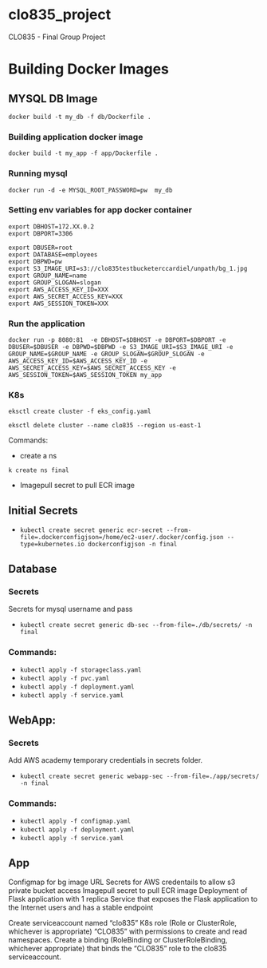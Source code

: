 # clo835_project
CLO835 - Final Group Project


# Building Docker Images 

## MYSQL DB Image

```docker build -t my_db -f db/Dockerfile . ```



### Building application docker image 
```docker build -t my_app -f app/Dockerfile . ```

### Running mysql
```docker run -d -e MYSQL_ROOT_PASSWORD=pw  my_db```


### Setting env variables for app docker container
```
export DBHOST=172.XX.0.2
export DBPORT=3306
```
```
export DBUSER=root
export DATABASE=employees
export DBPWD=pw
export S3_IMAGE_URI=s3://clo835testbucketerccardiel/unpath/bg_1.jpg
export GROUP_NAME=name
export GROUP_SLOGAN=slogan
export AWS_ACCESS_KEY_ID=XXX
export AWS_SECRET_ACCESS_KEY=XXX
export AWS_SESSION_TOKEN=XXX
```
### Run the application

```docker run -p 8080:81  -e DBHOST=$DBHOST -e DBPORT=$DBPORT -e  DBUSER=$DBUSER -e DBPWD=$DBPWD -e S3_IMAGE_URI=$S3_IMAGE_URI -e GROUP_NAME=$GROUP_NAME -e GROUP_SLOGAN=$GROUP_SLOGAN -e AWS_ACCESS_KEY_ID=$AWS_ACCESS_KEY_ID -e AWS_SECRET_ACCESS_KEY=$AWS_SECRET_ACCESS_KEY -e AWS_SESSION_TOKEN=$AWS_SESSION_TOKEN my_app```



### K8s

`eksctl create cluster -f eks_config.yaml`

`eksctl delete cluster --name clo835 --region us-east-1` 


Commands:

- create a ns

`k create ns final`


- Imagepull secret to pull ECR image

## Initial Secrets

- ```kubectl create secret generic ecr-secret --from-file=.dockerconfigjson=/home/ec2-user/.docker/config.json --type=kubernetes.io dockerconfigjson -n final```

## Database

### Secrets
Secrets for mysql username and pass
- `kubectl create secret generic db-sec --from-file=./db/secrets/ -n final`

### Commands:

- `kubectl apply -f storageclass.yaml`
- `kubectl apply -f pvc.yaml`
- `kubectl apply -f deployment.yaml`
- `kubectl apply -f service.yaml`


## WebApp:

### Secrets
Add AWS academy temporary credentials in secrets folder.

- `kubectl create secret generic webapp-sec --from-file=./app/secrets/ -n final`

### Commands:

- `kubectl apply -f configmap.yaml`
- `kubectl apply -f deployment.yaml`
- `kubectl apply -f service.yaml`

## App

Configmap for bg image URL
Secrets for AWS credentails to allow s3 private bucket access
Imagepull secret to pull ECR image
Deployment of Flask application with 1 replica
Service that exposes the Flask application to the Internet users and has a stable endpoint




Create serviceaccount named “clo835”
K8s role (Role or ClusterRole, whichever is appropriate) “CLO835” with permissions to create and read namespaces. Create a binding (RoleBinding or ClusterRoleBinding, whichever appropriate) that binds the “CLO835” role to the clo835 serviceaccount.